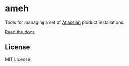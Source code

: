 ameh
====

Tools for managing a set of [Atlassian](http://www.atlassian.com) product installations.

[Read the docs](http://ameh.rtfd.org/).


License
-------

MIT License.


